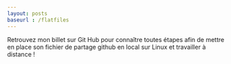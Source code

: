 ```yaml
---
layout: posts
baseurl : /flatfiles
---
```


Retrouvez mon billet sur Git Hub pour connaître toutes étapes afin de mettre en place son fichier de partage github en local sur Linux et travailler à distance !
